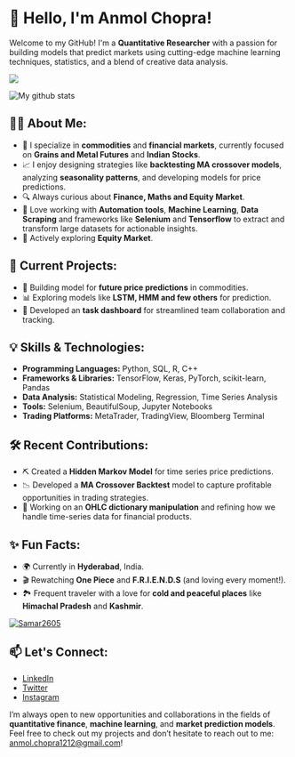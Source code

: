 # 👋 Hello, I'm Anmol Chopra!

Welcome to my GitHub! I'm a **Quantitative Researcher** with a passion for building models that predict markets using cutting-edge machine learning techniques, statistics, and a blend of creative data analysis.

![](https://komarev.com/ghpvc/?username=anmol201212&style=for-the-badge)

![My github stats](https://github-readme-stats.vercel.app/api?username=anmol201212&show_icons=true&theme=radical)

## 👨‍💻 About Me:
- 🌱 I specialize in **commodities** and **financial markets**, currently focused on **Grains and Metal Futures** and **Indian Stocks**.
- 📈 I enjoy designing strategies like **backtesting MA crossover models**, analyzing **seasonality patterns**, and developing models for price predictions.
- 🔍 Always curious about **Finance, Maths and Equity Market**.
- 🔧 Love working with **Automation tools**, **Machine Learning**, **Data Scraping** and frameworks like **Selenium** and **Tensorflow** to extract and transform large datasets for actionable insights.
- 🎯 Actively exploring **Equity Market**.

## 🔬 Current Projects:
- 🔗 Building model for **future price predictions** in commodities.
- 📊 Exploring models like **LSTM, HMM and few others** for prediction.
- 🚀 Developed an **task dashboard** for streamlined team collaboration and tracking.

## 💡 Skills & Technologies:
- **Programming Languages:** Python, SQL, R, C++
- **Frameworks & Libraries:** TensorFlow, Keras, PyTorch, scikit-learn, Pandas
- **Data Analysis:** Statistical Modeling, Regression, Time Series Analysis
- **Tools:** Selenium, BeautifulSoup, Jupyter Notebooks
- **Trading Platforms:** MetaTrader, TradingView, Bloomberg Terminal

## 🛠️ Recent Contributions:
- ⛏️ Created a **Hidden Markov Model** for time series price predictions.
- 📉 Developed a **MA Crossover Backtest** model to capture profitable opportunities in trading strategies.
- 📑 Working on an **OHLC dictionary manipulation** and refining how we handle time-series data for financial products.

## ✨ Fun Facts:
- 🌍 Currently in **Hyderabad**, India.
- 🎬 Rewatching **One Piece** and **F.R.I.E.N.D.S** (and loving every moment!).
- 🏞️ Frequent traveler with a love for **cold and peaceful places** like **Himachal Pradesh** and **Kashmir**.


<p align="left"> <a href="https://github.com/ryo-ma/github-profile-trophy"><img src="https://github-profile-trophy.vercel.app/?username=Samar2605" alt="Samar2605" /></a> </p>


## 📫 Let's Connect:
- [LinkedIn](https://linkedin.com/in/anmolchopra12)
- [Twitter](https://twitter.com/anmolchopra2012)
- [Instagram](https://www.instagram.com/wttanmol)

I’m always open to new opportunities and collaborations in the fields of **quantitative finance**, **machine learning**, and **market prediction models**. Feel free to check out my projects and don’t hesitate to reach out to me: anmol.chopra1212@gmail.com!

